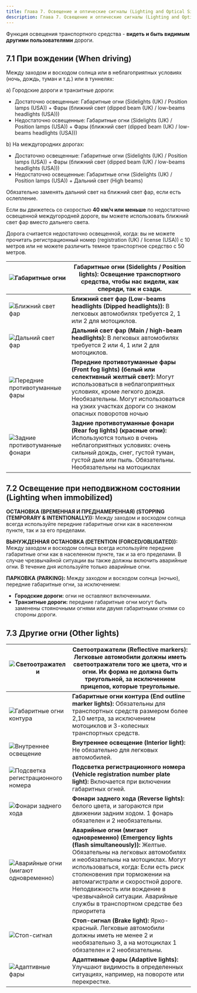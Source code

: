```yaml
---
title: Глава 7. Освещение и оптические сигналы (Lighting and Optical Signals)
description: Глава 7. Освещение и оптические сигналы (Lighting and Optical Signals)
--- 
```


Функция освещения транспортного средства - **видеть и быть видимым другими пользователями** дороги.

## 7.1 При вождении (When driving)

Между заходом и восходом солнца или в неблагоприятных условиях (ночь, дождь, туман и т.д.) или в туннелях:

a) Городские дороги и транзитные дороги:

* Достаточно освещенные: Габаритные огни (Sidelights (UK) / Position lamps (USA)) + Фары (ближний свет (dipped beam (UK) / low-beams headlights (USA)))
* Недостаточно освещенные: Габаритные огни (Sidelights (UK) / Position lamps (USA)) + Фары (ближний свет (dipped beam (UK) / low-beams headlights (USA)))

b) На междугородних дорогах:

* Достаточно освещенные: Габаритные огни (Sidelights (UK) / Position lamps (USA)) + Фары (ближний свет (dipped beam (UK) / low-beams headlights (USA)))
* Недостаточно освещенные: Габаритные огни (Sidelights (UK) / Position lamps (USA)) + Дальний свет (High beams)

Обязательно заменять дальний свет на ближний свет фар, если есть ослепление.

Если вы движетесь со скоростью **40 км/ч или меньше** по недостаточно освещенной междугородней дороге, вы можете использовать ближний свет фар вместо дальнего света.

Дорога считается недостаточно освещенной, когда: вы не можете прочитать регистрационный номер (registration (UK) / license (USA)) с 10 метров или не можете различить темное транспортное средство с 50 метров.

| ![Габаритные огни](https://practicatest.com/views/layout/default/img/temario/B_EN/luces_posicion.jpg) | **Габаритные огни (Sidelights / Position lights):** Освещение транспортного средства, чтобы нас видели, как спереди, так и сзади. |
| -------------------------------------------------------------------------------------------------------------------------- | ------------------------------------------------------------------------------------------------------------------------------------------------------------------------------------------------------- |
| ![Ближний свет фар](https://practicatest.com/views/layout/default/img/temario/B_EN/luces_cortas.jpg) | **Ближний свет фар (Low-beams headlights (Dipped headlights)):** В легковых автомобилях требуется 2, 1 или 2 для мотоциклов. |
| ![Дальний свет фар](https://practicatest.com/views/layout/default/img/temario/B_EN/luces_largas.jpg) | **Дальний свет фар (Main / high-beam headlights):** В легковых автомобилях требуется 2 или 4, 1 или 2 для мотоциклов. |
| ![Передние противотуманные фары](https://practicatest.com/views/layout/default/img/temario/B_EN/luces_antiniebla_delantera.jpg) | **Передние противотуманные фары (Front fog lights) (белый или селективный желтый свет):** Могут использоваться в неблагоприятных условиях, кроме легкого дождя. Необязательны. Могут использоваться на узких участках дороги со знаком опасных поворотов ночью |
| ![Задние противотуманные фонари](https://practicatest.com/views/layout/default/img/temario/B_EN/luces_antiniebla_trasera.jpg) | **Задние противотуманные фонари (Rear fog lights) (красные огни):** Используются только в очень неблагоприятных условиях: очень сильный дождь, снег, густой туман, густой дым или пыль. Обязательны. Необязательны на мотоциклах |

## 7.2 Освещение при неподвижном состоянии (Lighting when immobilized)

**ОСТАНОВКА (ВРЕМЕННАЯ И ПРЕДНАМЕРЕННАЯ) (STOPPING (TEMPORARY & INTENTIONALLY)):** Между заходом и восходом солнца всегда используйте передние габаритные огни как в населенном пункте, так и за его пределами.

**ВЫНУЖДЕННАЯ ОСТАНОВКА (DETENTION (FORCED/OBLIGATED)):** Между заходом и восходом солнца всегда используйте передние габаритные огни как в населенном пункте, так и за его пределами. В случае чрезвычайной ситуации вы также должны включить аварийные огни. В течение дня используйте только аварийные огни.

**ПАРКОВКА (PARKING):** Между заходом и восходом солнца (ночью), передние габаритные огни, за исключением:

* **Городские дороги:** огни не оставляют включенными.
* **Транзитные дороги:** передние габаритные огни могут быть заменены стояночными огнями или двумя габаритными огнями со стороны дороги.

## 7.3 Другие огни (Other lights)

| ![Светоотражатели](https://practicatest.com/views/layout/default/img/temario/B_EN/catadioptricos.jpg) | **Светоотражатели (Reflective markers):** Легковые автомобили должны иметь светоотражатели того же цвета, что и огни. Их форма не должна быть треугольной, за исключением прицепов, которые треугольные. |
| ------------------------------------------------------------------------------------------------------------------------------- | ----------------------------------------------------------------------------------------------------------------------------------------------------------------------------------------------------------------------------------------------------------------------------------------------------- |
| ![Габаритные огни контура](https://practicatest.com/views/layout/default/img/temario/B_EN/luces_galibo.jpg) | **Габаритные огни контура (End outline marker lights):** Обязательны для транспортных средств размером более 2,10 метра, за исключением мотоциклов и 3-колесных транспортных средств. |
| ![Внутреннее освещение](https://practicatest.com/views/layout/default/img/temario/B_EN/luces_interior.jpg) | **Внутреннее освещение (Interior light):** Не обязательно для легковых автомобилей. |
| ![Подсветка регистрационного номера](https://practicatest.com/views/layout/default/img/temario/B_EN/luces_matricula.jpg) | **Подсветка регистрационного номера (Vehicle registration number plate light):** Включается при включении габаритных огней. |
| ![Фонари заднего хода](https://practicatest.com/views/layout/default/img/temario/B_EN/luces_marcha_atras.jpg) | **Фонари заднего хода (Reverse lights):** белого цвета, и загораются при движении задним ходом. 1 фонарь обязателен и 2 необязательны. |
| ![Аварийные огни (мигают одновременно)](https://practicatest.com/views/layout/default/img/temario/B_EN/luces_emergencia.jpg) | **Аварийные огни (мигают одновременно) (Emergency lights (flash simultaneously)):** Желтые. Обязательны на легковых автомобилях и необязательны на мотоциклах. Могут использоваться, когда: Если есть риск столкновения при торможении на автомагистрали и скоростной дороге. Неподвижность или вождение в чрезвычайной ситуации. Аварийные службы в транспортном средстве без приоритета |
| ![Стоп-сигнал](https://practicatest.com/views/layout/default/img/temario/B_EN/luces_frenado.jpg) | **Стоп-сигнал (Brake light):** Ярко-красный. Легковые автомобили должны иметь не менее 2 и необязательно 3, а на мотоциклах 1 обязателен и 2 необязательны. |
| ![Адаптивные фары](https://practicatest.com/views/layout/default/img/temario/B_EN/luces_adaptativas.jpg) | **Адаптивные фары (Adaptive lights):** Улучшают видимость в определенных ситуациях, например, на повороте или перекрестке. |
